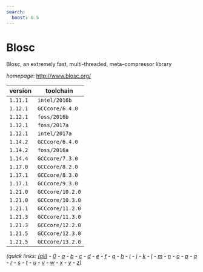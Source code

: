 ```yaml
---
search:
  boost: 0.5
---
```

# Blosc

Blosc, an extremely fast, multi-threaded, meta-compressor library

*homepage*: <http://www.blosc.org/>

version | toolchain
--------|----------
``1.11.1`` | ``intel/2016b``
``1.12.1`` | ``GCCcore/6.4.0``
``1.12.1`` | ``foss/2016b``
``1.12.1`` | ``foss/2017a``
``1.12.1`` | ``intel/2017a``
``1.14.2`` | ``GCCcore/6.4.0``
``1.14.2`` | ``foss/2016a``
``1.14.4`` | ``GCCcore/7.3.0``
``1.17.0`` | ``GCCcore/8.2.0``
``1.17.1`` | ``GCCcore/8.3.0``
``1.17.1`` | ``GCCcore/9.3.0``
``1.21.0`` | ``GCCcore/10.2.0``
``1.21.0`` | ``GCCcore/10.3.0``
``1.21.1`` | ``GCCcore/11.2.0``
``1.21.3`` | ``GCCcore/11.3.0``
``1.21.3`` | ``GCCcore/12.2.0``
``1.21.5`` | ``GCCcore/12.3.0``
``1.21.5`` | ``GCCcore/13.2.0``


*(quick links: [(all)](../index.md) - [0](../0/index.md) - [a](../a/index.md) - [b](../b/index.md) - [c](../c/index.md) - [d](../d/index.md) - [e](../e/index.md) - [f](../f/index.md) - [g](../g/index.md) - [h](../h/index.md) - [i](../i/index.md) - [j](../j/index.md) - [k](../k/index.md) - [l](../l/index.md) - [m](../m/index.md) - [n](../n/index.md) - [o](../o/index.md) - [p](../p/index.md) - [q](../q/index.md) - [r](../r/index.md) - [s](../s/index.md) - [t](../t/index.md) - [u](../u/index.md) - [v](../v/index.md) - [w](../w/index.md) - [x](../x/index.md) - [y](../y/index.md) - [z](../z/index.md))*

